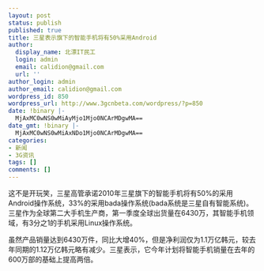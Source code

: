```yaml
---
layout: post
status: publish
published: true
title: 三星表示旗下的智能手机将有50%采用Android
author:
  display_name: 北漂IT民工
  login: admin
  email: calidion@gmail.com
  url: ''
author_login: admin
author_email: calidion@gmail.com
wordpress_id: 850
wordpress_url: http://www.3gcnbeta.com/wordpress/?p=850
date: !binary |-
  MjAxMC0wNS0wMiAyMjo1Mjo0NCArMDgwMA==
date_gmt: !binary |-
  MjAxMC0wNS0wMiAxNDo1Mjo0NCArMDgwMA==
categories:
- 新闻
- 3G资讯
tags: []
comments: []
---
```

<p>这不是开玩笑，三星高管承诺2010年三星旗下的智能手机将有50%的采用Android操作系统，33%的采用bada操作系统(bada系统是三星自有智能系统)。三星作为全球第二大手机生产商，第一季度全球出货量在6430万，其智能手机领域，有3分之1的手机采用Linux操作系统。</p>
<p>虽然产品销量达到6430万件，同比大增40%，但是净利润仅为1.1万亿韩元，较去年同期的1.12万亿韩元略有减少。三星表示，它今年计划将智能手机销量在去年的600万部的基础上提高两倍。</p>
